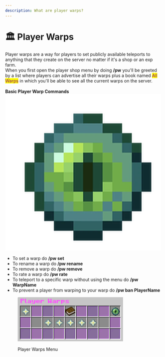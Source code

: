 ```yaml
---
description: What are player warps?
---
```


# 🏛️ Player Warps

Player warps are a way for players to set publicly available teleports to anything that they create on the server no matter if it's a shop or an exp farm. \
When you first open the player shop menu by doing **/pw** you'll be greeted by a list where players can advertise all their warps plus a book named <mark style="color:purple;">All Warps</mark> in which you'll be able to see all the current warps on the server.  \
\
**Basic Player Warp Commands** <img src="../.gitbook/assets/image (255).png" alt="" data-size="line">

* To set a warp do **/pw set**
* To rename a warp do **/pw rename**
* To remove a warp do **/pw remove**
* To rate a warp do **/pw rate**
* To teleport to a specific warp without using the menu do **/pw WarpName**
* To prevent a player from warping to your warp do **/pw ban PlayerName**

<figure><img src="../.gitbook/assets/image (258).png" alt=""><figcaption><p>Player Warps Menu</p></figcaption></figure>
